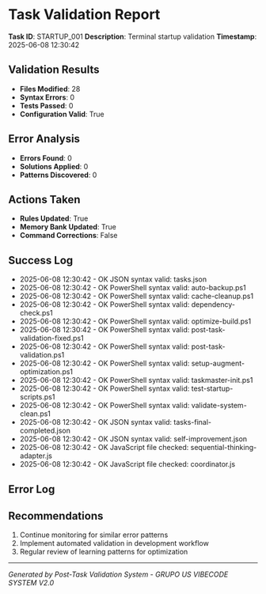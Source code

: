 # Task Validation Report
**Task ID**: STARTUP_001
**Description**: Terminal startup validation
**Timestamp**: 2025-06-08 12:30:42

## Validation Results
- **Files Modified**: 28
- **Syntax Errors**: 0
- **Tests Passed**: 0
- **Configuration Valid**: True

## Error Analysis
- **Errors Found**: 0
- **Solutions Applied**: 0
- **Patterns Discovered**: 0

## Actions Taken
- **Rules Updated**: True
- **Memory Bank Updated**: True
- **Command Corrections**: False

## Success Log
- 2025-06-08 12:30:42 -   OK JSON syntax valid: tasks.json
- 2025-06-08 12:30:42 -   OK PowerShell syntax valid: auto-backup.ps1
- 2025-06-08 12:30:42 -   OK PowerShell syntax valid: cache-cleanup.ps1
- 2025-06-08 12:30:42 -   OK PowerShell syntax valid: dependency-check.ps1
- 2025-06-08 12:30:42 -   OK PowerShell syntax valid: optimize-build.ps1
- 2025-06-08 12:30:42 -   OK PowerShell syntax valid: post-task-validation-fixed.ps1
- 2025-06-08 12:30:42 -   OK PowerShell syntax valid: post-task-validation.ps1
- 2025-06-08 12:30:42 -   OK PowerShell syntax valid: setup-augment-optimization.ps1
- 2025-06-08 12:30:42 -   OK PowerShell syntax valid: taskmaster-init.ps1
- 2025-06-08 12:30:42 -   OK PowerShell syntax valid: test-startup-scripts.ps1
- 2025-06-08 12:30:42 -   OK PowerShell syntax valid: validate-system-clean.ps1
- 2025-06-08 12:30:42 -   OK JSON syntax valid: tasks-final-completed.json
- 2025-06-08 12:30:42 -   OK JSON syntax valid: self-improvement.json
- 2025-06-08 12:30:42 -   OK JavaScript file checked: sequential-thinking-adapter.js
- 2025-06-08 12:30:42 -   OK JavaScript file checked: coordinator.js

## Error Log

## Recommendations
1. Continue monitoring for similar error patterns
2. Implement automated validation in development workflow
3. Regular review of learning patterns for optimization

---
*Generated by Post-Task Validation System - GRUPO US VIBECODE SYSTEM V2.0*

